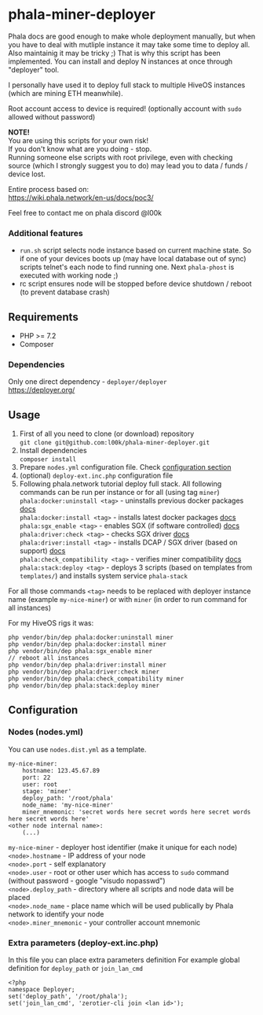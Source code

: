 # phala-miner-deployer

Phala docs are good enough to make whole deployment manually, but when you have to deal with mutliple instance it may take some time to deploy all. 
Also maintainig it may be tricky ;) 
That is why this script has been implemented. 
You can install and deploy N instances at once through "deployer" tool.

I personally have used it to deploy full stack to multiple HiveOS instances (which are mining ETH meanwhile).

Root account access to device is required! (optionally account with `sudo` allowed without password)

**NOTE!**  
You are using this scripts for your own risk!  
If you don't know what are you doing - stop.  
Running someone else scripts with root privilege, even with checking source (which I strongly suggest you to do) may lead you to data / funds / device lost.

Entire process based on:  
https://wiki.phala.network/en-us/docs/poc3/

Feel free to contact me on phala discord @l00k

### Additional features
- `run.sh` script selects node instance based on current machine state. So if one of your devices boots up (may have local database out of sync) scripts telnet's each node to find running one. Next `phala-phost` is executed with working node ;)  
- rc script ensures node will be stopped before device shutdown / reboot (to prevent database crash)  

## Requirements

- PHP >= 7.2
- Composer

### Dependencies
Only one direct dependency - `deployer/deployer`  
https://deployer.org/

## Usage

1. First of all you need to clone (or download) repository  
`git clone git@github.com:l00k/phala-miner-deployer.git`
2. Install dependencies  
`composer install`
3. Prepare `nodes.yml` configuration file. Check [configuration section](#configuration)  
4. (optional) `deploy-ext.inc.php` configuration file
5. Following phala.network tutorial deploy full stack. All following commands can be run per instance or for all (using tag `miner`)  
`phala:docker:uninstall <tag>` - uninstalls previous docker packages [docs](https://wiki.phala.network/en-us/docs/poc3/1-2-software-configuration/#install-docker-ce)  
`phala:docker:install <tag>` - installs latest docker packages [docs](https://wiki.phala.network/en-us/docs/poc3/1-2-software-configuration/#install-docker-ce)  
`phala:sgx_enable <tag>` - enables SGX (if software controlled) [docs](https://wiki.phala.network/en-us/docs/poc3/1-1-hardware-configuration/#bios-settings)  
`phala:driver:check <tag>` - checks SGX driver [docs](https://wiki.phala.network/en-us/docs/poc3/1-1-hardware-configuration/#sgx-driver-installation)  
`phala:driver:install <tag>` - installs DCAP / SGX driver (based on support) [docs](https://wiki.phala.network/en-us/docs/poc3/1-1-hardware-configuration/#sgx-driver-installation)  
`phala:check_compatibility <tag>` - verifies miner compatibility [docs](https://wiki.phala.network/en-us/docs/poc3/1-1-hardware-configuration/#double-check-the-sgx-capability)  
`phala:stack:deploy <tag>` - deploys 3 scripts (based on templates from `templates/`) and installs system service `phala-stack`  
  
For all those commands `<tag>` needs to be replaced with deployer instance name (example `my-nice-miner`) or with `miner` (in order to run command for all instances)  

For my HiveOS rigs it was:
```
php vendor/bin/dep phala:docker:uninstall miner
php vendor/bin/dep phala:docker:install miner
php vendor/bin/dep phala:sgx_enable miner
// reboot all instances
php vendor/bin/dep phala:driver:install miner
php vendor/bin/dep phala:driver:check miner
php vendor/bin/dep phala:check_compatibility miner
php vendor/bin/dep phala:stack:deploy miner
```

## Configuration

### Nodes (nodes.yml)
You can use `nodes.dist.yml` as a template.
```
my-nice-miner:
    hostname: 123.45.67.89
    port: 22
    user: root
    stage: 'miner'
    deploy_path: '/root/phala'
    node_name: 'my-nice-miner'
    miner_mnemonic: 'secret words here secret words here secret words here secret words here'
<other node internal name>:
    (...)
```
`my-nice-miner` - deployer host identifier (make it unique for each node)  
`<node>.hostname` - IP address of your node  
`<node>.port` - self explanatory  
`<node>.user` - root or other user which has access to `sudo` command (without password - google "visudo nopasswd")  
`<node>.deploy_path` - directory where all scripts and node data will be placed  
`<node>.node_name` - place name which will be used publically by Phala network to identify your node  
`<node>.miner_mnemonic` - your controller account mnemonic

### Extra parameters (deploy-ext.inc.php)
In this file you can place extra parameters definition
For example global definition for `deploy_path` or `join_lan_cmd`
```
<?php
namespace Deployer;
set('deploy_path', '/root/phala');
set('join_lan_cmd', 'zerotier-cli join <lan id>');
```





